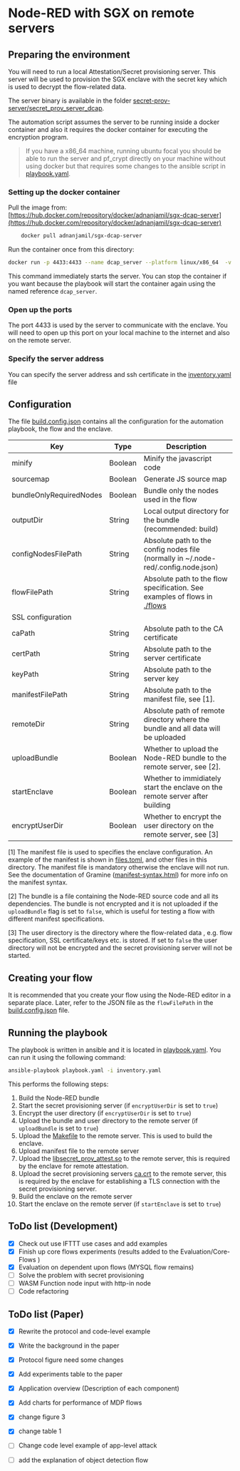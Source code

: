 # Node-RED with SGX on remote servers

## Preparing the environment

You will need to run a local Attestation/Secret provisioning server. This server will be used to provision the SGX enclave with the secret key which is used to decrypt the flow-related data. 

The server binary is available in the folder [secret-prov-server/secret_prov_server_dcap](./secret-prov-server/secret_prov_server_dcap). 

The automation script assumes the server to be running inside a docker container and also it requires the docker container for executing the encryption program.


> If you have a x86_64 machine, running ubuntu focal you should be able to run the server and pf_crypt directly on your machine without using docker but that requires some changes to the ansible script in [playbook.yaml](./playbook.yaml).


### Setting up the docker container

Pull the image from: [https://hub.docker.com/repository/docker/adnanjamil/sgx-dcap-server](https://hub.docker.com/repository/docker/adnanjamil/sgx-dcap-server)

```bash
    docker pull adnanjamil/sgx-dcap-server
```

Run the container once from this directory:

```bash
docker run -p 4433:4433 --name dcap_server --platform linux/x86_64  -v ${PWD}:/node-red-sgx -t adnanjamil/sgx-dcap-server  bash -c "cd /node-red-sgx/secret-prov-server && LD_LIBRARY_PATH=. RA_TLS_ALLOW_DEBUG_ENCLAVE_INSECURE=1 RA_TLS_ALLOW_OUTDATED_TCB_INSECURE=1  ./secret_prov_server_dcap"
```

This command immediately starts the server. You can stop the container if you want because the playbook will start the container again using the named reference `dcap_server`.

### Open up the ports

The port 4433 is used by the server to communicate with the enclave. You will need to open up this port on your local machine to the internet and also on the remote server.

### Specify the server address
You can specify the server address and ssh certificate in the [inventory.yaml](./inventory.yaml) file 

## Configuration

The file [build.config.json](./build.config.json) contains all the configuration for the automation playbook, the flow and the enclave.

<!-- 
   "minify": true, 
    "sourcemap": false,
    "bundleOnlyRequiredNodes": true,
    "outputDir": "build",
    "configNodesFilePath": "/Users/adnanjamil/.node-red/.config.nodes.json",
    "flowFilePath": "/Users/adnanjamil/projects/node-red/flows/watcher.json",
    "caPath": "/Users/adnanjamil/ssl/certs/ca.pem",
    "certPath": "/Users/adnanjamil/ssl/certs/server.cert",
    "keyPath": "/Users/adnanjamil/ssl/certs/server.key",
    "manifestFilePath": "/Users/adnanjamil/projects/node-red-bundler/manifests/files.toml",
    "remoteDir": "/home/azureuser/gramine-test",
    "uploadBundle": true,
    "startEnclave": false,
    "encryptUserDir": true
 -->

<!-- Create table -->
| Key | Type | Description |
| --- | --- | --- |
| minify | Boolean | Minify the javascript code |
| sourcemap | Boolean | Generate JS source map |
| bundleOnlyRequiredNodes | Boolean | Bundle only the nodes used in the flow |
| outputDir | String | Local output directory for the bundle (recommended: build)|
| configNodesFilePath | String | Absolute path to the config nodes file (normally in ~/.node-red/.config.node.json) |
| flowFilePath | String | Absolute path to the flow specification. See examples of flows in [./flows](./flows) |
|SSL configuration | | |
| caPath | String | Absolute path to the CA certificate |
| certPath | String | Absolute path to the server certificate |
| keyPath | String | Absolute path to the server key |
| manifestFilePath | String | Absolute path to the manifest file, see [1].|
| remoteDir | String | Absolute path of remote directory where the bundle and all data will be uploaded |
| uploadBundle | Boolean | Whether to upload the Node-RED bundle to the remote server, see [2].|
| startEnclave | Boolean | Whether to immidiately start the enclave on the remote server after building|
| encryptUserDir | Boolean | Whether to encrypt the user directory on the remote server, see [3]|

[1] The manifest file is used to specifies the enclave configuration. An example of the manifest is shown in [files.toml](./manifests/files.toml), and other files in this directory. The manifest file is mandatory otherwise the enclave will not run. See the documentation of Gramine ([manifest-syntax.html](https://gramine.readthedocs.io/en/stable/manifest-syntax.html)) for more info on the manifest syntax.

[2] The bundle is a file containing the Node-RED source code and all its dependencies. The bundle is not encrypted and it is not uploaded if the `uploadBundle` flag is set to `false`, which is useful for testing a flow with different manifest specifications.

[3] The user directory is the directory where the flow-related data , e.g. flow specification, SSL certificate/keys etc. is stored. If set to `false` the user directory will not be encrypted and the secret provisioning server will not be started.

## Creating your flow

It is recommended that you create your flow using the Node-RED editor in a separate place. Later, refer to the JSON file as the `flowFilePath` in the [build.config.json](./build.config.json) file.

## Running the playbook

The playbook is written in ansible and it is located in [playbook.yaml](./playbook.yaml). You can run it using the following command:

```bash
ansible-playbook playbook.yaml -i inventory.yaml
```
This performs the following steps:

1. Build the Node-RED bundle
2. Start the secret provisioning server (if `encryptUserDir` is set to `true`)
3. Encrypt the user directory (if `encryptUserDir` is set to `true`)
4. Upload the bundle and user directory to the remote server (if `uploadBundle` is set to `true`)
5. Upload the [Makefile](./Makefile) to the remote server. This is used to build the enclave.
6. Upload manifest file to the remote server
7. Upload the [libsecret_prov_attest.so](./libsecret_prov_attest.so) to the remote server, this is required by the enclave for remote attestation.
8. Upload the secret provisioning servers [ca.crt](secret-prov-server/ssl/ca.crt) to the remote server, this is required by the enclave for establishing a TLS connection with the secret provisioning server.
9. Build the enclave on the remote server
10. Start the enclave on the remote server (if `startEnclave` is set to `true`)

## ToDo list (Development)

- [x] Check out use IFTTT use cases and add examples 
- [x] Finish up core flows experiments (results added to the Evaluation/Core-Flows )
- [x] Evaluation on dependent upon flows (MYSQL flow remains)
- [ ] Solve the problem with secret provisioning 
- [ ] WASM Function node input with http-in node 
- [ ] Code refactoring

## ToDo list (Paper)

- [x] Rewrite the protocol and code-level example 
- [x] Write the background in the paper 
- [x] Protocol figure need some changes 
- [x] Add experiments table to the paper 
- [x] Application overview (Description of each component) 
- [x] Add charts for performance of MDP flows  
- [x] change figure 3 
- [x] change table 1 
- [ ] Change code level example of app-level attack  
- [ ] add the explanation of object detection flow 


